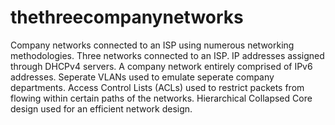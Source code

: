 # thethreecompanynetworks
Company networks connected to an ISP using numerous networking methodologies.
Three networks connected to an ISP. IP addresses assigned through DHCPv4 servers. A company network entirely comprised of IPv6 addresses. Seperate VLANs used to emulate seperate
company departments. Access Control Lists (ACLs) used to restrict packets from flowing within certain paths of the networks. Hierarchical Collapsed Core design used for an efficient
network design. 
